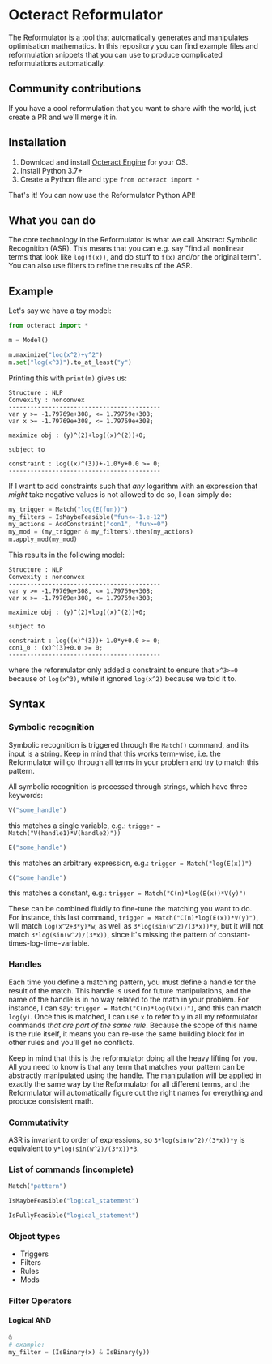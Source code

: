 # Octeract Reformulator

The Reformulator is a tool that automatically generates and manipulates optimisation mathematics. In this repository you can find example files and reformulation snippets that you can use to produce complicated reformulations automatically.

## Community contributions

If you have a cool reformulation that you want to share with the world, just create a PR and we'll merge it in.

## Installation
1. Download and install [Octeract Engine](www.octeract.com) for your OS.
2. Install Python 3.7+
3. Create a Python file and type `from octeract import *`

That's it! You can now use the Reformulator Python API!

## What you can do
The core technology in the Reformulator is what we call Abstract Symbolic Recognition (ASR). This means that you can e.g. say "find all nonlinear terms that look like `log(f(x))`, and do stuff to `f(x)` and/or the original term". You can also use filters to refine the results of the ASR.

## Example

Let's say we have a toy model:

```python
from octeract import *

m = Model()

m.maximize("log(x^2)+y^2")
m.set("log(x^3)").to_at_least("y")
```

Printing this with `print(m)` gives us:

```
Structure : NLP
Convexity : nonconvex
------------------------------------------
var y >= -1.79769e+308, <= 1.79769e+308;
var x >= -1.79769e+308, <= 1.79769e+308;

maximize obj : (y)^(2)+log((x)^(2))+0;

subject to

constraint : log((x)^(3))+-1.0*y+0.0 >= 0;
------------------------------------------
```

If I want to add constraints such that _any_ logarithm with an expression that _might_ take negative values is not allowed to do so, I can simply do:

```python
my_trigger = Match("log(E(fun))")
my_filters = IsMaybeFeasible("fun<=-1.e-12")
my_actions = AddConstraint("con1", "fun>=0")
my_mod = (my_trigger & my_filters).then(my_actions)
m.apply_mod(my_mod)
```

This results in the following model:

```
Structure : NLP
Convexity : nonconvex
------------------------------------------
var y >= -1.79769e+308, <= 1.79769e+308;
var x >= -1.79769e+308, <= 1.79769e+308;

maximize obj : (y)^(2)+log((x)^(2))+0;

subject to

constraint : log((x)^(3))+-1.0*y+0.0 >= 0;
con1_0 : (x)^(3)+0.0 >= 0;
------------------------------------------
```

where the reformulator only added a constraint to ensure that `x^3>=0` because of `log(x^3)`, while it ignored `log(x^2)` because we told it to.

## Syntax

### Symbolic recognition

Symbolic recognition is triggered through the `Match()` command, and its input is a string. Keep in mind that this works term-wise, i.e. the Reformulator will go through all terms in your problem and try to match this pattern.

All symbolic recognition is processed through strings, which have three keywords:
```python
V("some_handle")
```
this matches a single variable, e.g.: `trigger = Match("V(handle1)*V(handle2)"))`
```python
E("some_handle")
```
this matches an arbitrary expression, e.g.: `trigger = Match("log(E(x))")`
```python
C("some_handle")
```
this matches a constant, e.g.: `trigger = Match("C(n)*log(E(x))*V(y)")`

These can be combined fluidly to fine-tune the matching you want to do. For instance, this last command,  `trigger = Match("C(n)*log(E(x))*V(y)")`, will match `log(x^2+3*y)*w`, as well as `3*log(sin(w^2)/(3*x))*y`, but it will not match `3*log(sin(w^2)/(3*x))`, since it's missing the pattern of constant-times-log-time-variable. 

### Handles

Each time you define a matching pattern, you must define a handle for the result of the match. This handle is used for future manipulations, and the name of the handle is in no way related to the math in your problem. For instance, I can say: `trigger = Match("C(n)*log(V(x))")`, and this can match `log(y)`. Once this is matched, I can use `x` to refer to `y` in all my reformulator commands _that are part of the same rule_. Because the scope of this name is the rule itself, it means you can re-use the same building block for in other rules and you'll get no conflicts.

Keep in mind that this is the reformulator doing all the heavy lifting for you. All you need to know is that any term that matches your pattern can be abstractly manipulated using the handle. The manipulation will be applied in exactly the same way by the Reformulator for all different terms, and the Reformulator will automatically figure out the right names for everything and produce consistent math.

### Commutativity

ASR is invariant to order of expressions, so `3*log(sin(w^2)/(3*x))*y` is equivalent to `y*log(sin(w^2)/(3*x))*3`.

### List of commands (incomplete)
```python
Match("pattern")
```
```python
IsMaybeFeasible("logical_statement")
```
```python
IsFullyFeasible("logical_statement")
```

### Object types
- Triggers
- Filters
- Rules
- Mods

### Filter Operators

#### Logical AND
```python
&
# example:
my_filter = (IsBinary(x) & IsBinary(y))
```

